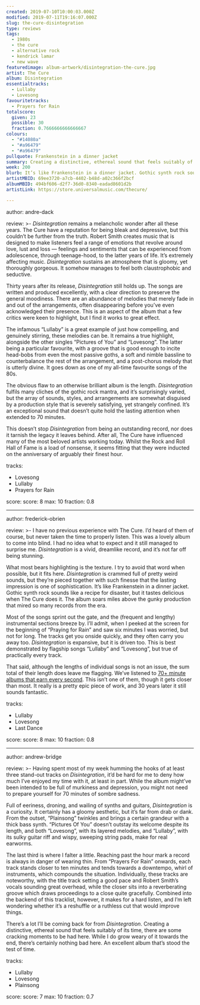 ```yaml
---
created: 2019-07-10T10:00:03.000Z
modified: 2019-07-11T19:16:07.000Z
slug: the-cure-disintegration
type: reviews
tags:
  - 1980s
  - the cure
  - alternative rock
  - kendrick lamar
  - new wave
featuredimage: album-artwork/disintegration-the-cure.jpg
artist: The Cure
album: Disintegration
essentialtracks:
  - Lullaby
  - Lovesong
favouritetracks:
  - Prayers for Rain
totalscore:
  given: 23
  possible: 30
  fraction: 0.7666666666666667
colours:
  - "#14080a"
  - "#a96479"
  - "#a96479"
pullquote: Frankenstein in a dinner jacket
summary: Creating a distinctive, ethereal sound that feels suitably of its time, there are some cracking moments to be had here. While I do grow weary of it towards the end, there's certainly nothing bad here. An excellent album that's stood the test of time.
week: 200
blurb: It’s like Frankenstein in a dinner jacket. Gothic synth rock sounds like a recipe for disaster, but it sounds delicious when The Cure does it.
artistMBID: 69ee3720-a7cb-4402-b48d-a02c366f2bcf
albumMBID: 494bf606-d2f7-36d0-8340-eadad8601d2b
artistLink: https://store.universalmusic.com/thecure/

---
```


author: andre-dack

review: >-
  *Disintegration* remains a melancholic wonder after all these years. The Cure have a reputation for being bleak and depressive, but this couldn’t be further from the truth. Robert Smith creates music that is designed to make listeners feel a range of emotions that revolve around love, lust and loss — feelings and sentiments that can be experienced from adolescence, through teenage-hood, to the latter years of life. It’s extremely affecting music. *Disintegration* sustains an atmosphere that is gloomy, yet thoroughly gorgeous. It somehow manages to feel both claustrophobic and seductive.

  Thirty years after its release, *Disintegration* still holds up. The songs are written and produced excellently, with a clear direction to preserve the general moodiness. There are an abundance of melodies that merely fade in and out of the arrangements, often disappearing before you’ve even acknowledged their presence. This is an aspect of the album that a few critics were keen to highlight, but I find it works to great effect. 
  
  The infamous “Lullaby” is a great example of just how compelling, and genuinely stirring, these melodies can be. It remains a true highlight, alongside the other singles “Pictures of You” and “Lovesong”. The latter being a particular favourite, with a groove that is good enough to incite head-bobs from even the most passive goths, a soft and nimble bassline to counterbalance the rest of the arrangement, and a post-chorus melody that is utterly divine. It goes down as one of my all-time favourite songs of the 80s.

  The obvious flaw to an otherwise brilliant album is the length. *Disintegration* fulfils many cliches of the gothic rock mantra, and it’s surprisingly varied, but the array of sounds, styles, and arrangements are somewhat disguised by a production style that is severely satisfying, yet strangely confined. It’s an exceptional sound that doesn’t quite hold the lasting attention when extended to 70 minutes. 
  
  This doesn’t stop *Disintegration* from being an outstanding record, nor does it tarnish the legacy it leaves behind. After all, The Cure have influenced many of the most beloved artists working today. Whilst the Rock and Roll Hall of Fame is a load of nonsense, it seems fitting that they were inducted on the anniversary of arguably their finest hour.

tracks:
  - Lovesong
  - ­­Lullaby
  - ­­Prayers for Rain

score:
  score: 8
  max: 10
  fraction: 0.8

---
author: frederick-obrien

review: >-
  I have no previous experience with The Cure. I’d heard of them of course, but never taken the time to properly listen. This was a lovely album to come into blind. I had no idea what to expect and it still managed to surprise me. *Disintegration* is a vivid, dreamlike record, and it’s not far off being stunning.

  What most bears highlighting is the texture. I try to avoid that word when possible, but it fits here. *Disintegration* is crammed full of pretty weird sounds, but they’re pieced together with such finesse that the lasting impression is one of sophistication. It’s like Frankenstein in a dinner jacket. Gothic synth rock sounds like a recipe for disaster, but it tastes delicious when The Cure does it. The album soars miles above the gunky production that mired so many records from the era.

  Most of the songs sprint out the gate, and the (frequent and lengthy) instrumental sections breeze by. I’ll admit, when I peeked at the screen for the beginning of “Praying for Rain” and saw six minutes I was worried, but not for long. The tracks get you onside quickly, and they often carry you away too. *Disintegration* is expansive, but it is driven too. This is best demonstrated by flagship songs “Lullaby” and “Lovesong”, but true of practically every track.

  That said, although the lengths of individual songs is not an issue, the sum total of their length does leave me flagging. We’ve listened to [70+ minute albums that earn every second](/reviews/kendrick-lamar-to-pimp-a-butterfly/). This isn’t one of them, though it gets closer than most. It really is a pretty epic piece of work, and 30 years later it still sounds fantastic.

tracks:
  - Lullaby
  - ­­Lovesong
  - ­­Last Dance

score:
  score: 8
  max: 10
  fraction: 0.8

---
author: andrew-bridge

review: >-
  Having spent most of my week humming the hooks of at least three stand-out tracks on *Disintegration*, it’d be hard for me to deny how much I’ve enjoyed my time with it, at least in part. While the album might’ve been intended to be full of murkiness and depression, you might not need to prepare yourself for 70 minutes of sombre sadness.

  Full of eeriness, droning, and wailing of synths and guitars, *Disintegration* is a curiosity. It certainly has a gloomy aesthetic, but it’s far from drab or dank. From the outset, “Plainsong” twinkles and brings a certain grandeur with a thick bass synth. “Pictures Of You” doesn’t outstay its welcome despite its length, and both “Lovesong”, with its layered melodies, and “Lullaby”, with its sulky guitar riff and wispy, sweeping string pads, make for real earworms.

  The last third is where I falter a little. Reaching past the hour mark a record is always in danger of wearing thin. From “Prayers For Rain” onwards, each track stands closer to ten minutes and tends towards a downtempo, whirl of instruments, which compounds the situation. Individually, these tracks are noteworthy, with the title track setting a good pace and Robert Smith’s vocals sounding great overhead, while the closer sits into a reverberating groove which draws proceedings to a close quite gracefully. Combined into the backend of this tracklist, however, it makes for a hard listen, and I’m left wondering whether it’s a reshuffle or a ruthless cut that would improve things.

  There’s a lot I’ll be coming back for from *Disintegration*. Creating a distinctive, ethereal sound that feels suitably of its time, there are some cracking moments to be had here. While I do grow weary of it towards the end, there’s certainly nothing bad here. An excellent album that’s stood the test of time.

tracks:
  - Lullaby
  - ­­Lovesong
  - ­­Plainsong
  
score:
  score: 7
  max: 10
  fraction: 0.7
